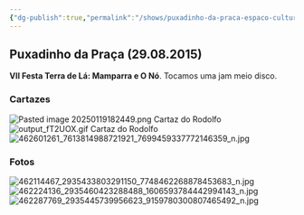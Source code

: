 ```yaml
---
{"dg-publish":true,"permalink":"/shows/puxadinho-da-praca-espaco-cultural-29-08-2015/"}
---
```


## Puxadinho da Praça (29.08.2015)

**VII Festa Terra de Lá: Mamparra e O Nó**. 
Tocamos uma jam meio disco. 

### Cartazes
![Pasted image 20250119182449.png](/img/user/img/Pasted%20image%2020250119182449.png)
Cartaz do Rodolfo
![output_fT2UOX.gif](/img/user/img/output_fT2UOX.gif)
Cartaz do Rodolfo
![462601261_7613814988721921_7699459337772146359_n.jpg](/img/user/img/462601261_7613814988721921_7699459337772146359_n.jpg)

### Fotos
![462114467_2935433803291150_7748462268878453683_n.jpg](/img/user/img/462114467_2935433803291150_7748462268878453683_n.jpg)
![462224136_2935460423288488_1606593784442994143_n.jpg](/img/user/img/462224136_2935460423288488_1606593784442994143_n.jpg)
![462287769_2935445739956623_9159780300807465492_n.jpg](/img/user/img/462287769_2935445739956623_9159780300807465492_n.jpg)